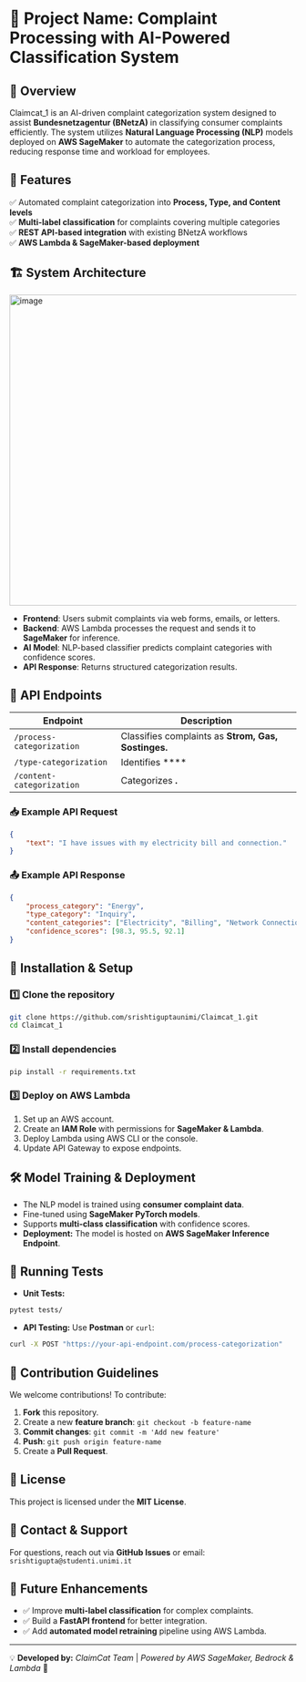 # 📌 Project Name: Complaint Processing with AI-Powered Classification System

## 🚀 Overview
Claimcat_1 is an AI-driven complaint categorization system designed to assist **Bundesnetzagentur (BNetzA)** in classifying consumer complaints efficiently. The system utilizes **Natural Language Processing (NLP)** models deployed on **AWS SageMaker** to automate the categorization process, reducing response time and workload for employees.

## 📡 Features
✅ Automated complaint categorization into **Process, Type, and Content levels**  
✅ **Multi-label classification** for complaints covering multiple categories  
✅ **REST API-based integration** with existing BNetzA workflows  
✅ **AWS Lambda & SageMaker-based deployment**  

## 🏗 System Architecture
<img width="546" alt="image" src="https://github.com/user-attachments/assets/0f8355cc-d28e-4704-89c1-9a8af9019e3c" />
 
- **Frontend**: Users submit complaints via web forms, emails, or letters.  
- **Backend**: AWS Lambda processes the request and sends it to **SageMaker** for inference.  
- **AI Model**: NLP-based classifier predicts complaint categories with confidence scores.  
- **API Response**: Returns structured categorization results.  

## 📡 API Endpoints
| Endpoint | Description |
|----------|------------|
| `/process-categorization` | Classifies complaints as **Strom, Gas, Sostinges.** |
| `/type-categorization` | Identifies **** |
| `/content-categorization` | Categorizes **.** |

### 📥 Example API Request
```json
{
    "text": "I have issues with my electricity bill and connection."
}
```

### 📤 Example API Response
```json
{
    "process_category": "Energy",
    "type_category": "Inquiry",
    "content_categories": ["Electricity", "Billing", "Network Connection"],
    "confidence_scores": [98.3, 95.5, 92.1]
}
```

## 🔧 Installation & Setup
### 1️⃣ Clone the repository
```bash
git clone https://github.com/srishtiguptaunimi/Claimcat_1.git
cd Claimcat_1
```

### 2️⃣ Install dependencies
```bash
pip install -r requirements.txt
```

### 3️⃣ Deploy on AWS Lambda
1. Set up an AWS account.
2. Create an **IAM Role** with permissions for **SageMaker & Lambda**.
3. Deploy Lambda using AWS CLI or the console.
4. Update API Gateway to expose endpoints.

## 🛠 Model Training & Deployment
- The NLP model is trained using **consumer complaint data**.
- Fine-tuned using **SageMaker PyTorch models**.
- Supports **multi-class classification** with confidence scores.
- **Deployment:** The model is hosted on **AWS SageMaker Inference Endpoint**.

## 🧪 Running Tests
- **Unit Tests:**
```bash
pytest tests/
```
- **API Testing:**
Use **Postman** or `curl`:
```bash
curl -X POST "https://your-api-endpoint.com/process-categorization"      -H "Content-Type: application/json"      -d '{"text": "I have issues with my gas bill"}'
```

## 🤝 Contribution Guidelines
We welcome contributions! To contribute:
1. **Fork** this repository.
2. Create a new **feature branch**: `git checkout -b feature-name`
3. **Commit changes**: `git commit -m 'Add new feature'`
4. **Push**: `git push origin feature-name`
5. Create a **Pull Request**.

## 📜 License
This project is licensed under the **MIT License**.

## 📩 Contact & Support
For questions, reach out via **GitHub Issues** or email: `srishtigupta@studenti.unimi.it` 

## 🚀 Future Enhancements
- ✅ Improve **multi-label classification** for complex complaints.
- ✅ Build a **FastAPI frontend** for better integration.
- ✅ Add **automated model retraining** pipeline using AWS Lambda.

---
💡 **Developed by:** *ClaimCat Team* | *Powered by AWS SageMaker, Bedrock & Lambda* 🚀
